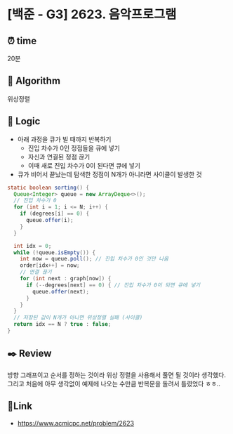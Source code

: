 # [백준 - G3] 2623. 음악프로그램
 
## ⏰  **time**
20분

## :pushpin: **Algorithm**
위상정렬

## :round_pushpin: **Logic**
- 아래 과정을 큐가 빌 때까지 반복하기
  - 진입 차수가 0인 정점들을 큐에 넣기
  - 자신과 연결된 정점 끊기
  - 이때 새로 진입 차수가 0이 된다면 큐에 넣기
- 큐가 비어서 끝났는데 탐색한 정점이 N개가 아니라면 사이클이 발생한 것
```java
static boolean sorting() {
  Queue<Integer> queue = new ArrayDeque<>();
  // 진입 차수가 0
  for (int i = 1; i <= N; i++) {
    if (degrees[i] == 0) {
      queue.offer(i);
    }
  }

  int idx = 0;
  while (!queue.isEmpty()) {
    int now = queue.poll(); // 진입 차수가 0인 것만 나옴
    order[idx++] = now;
    // 연결 끊기
    for (int next : graph[now]) {
      if (--degrees[next] == 0) { // 진입 차수가 0이 되면 큐에 넣기
        queue.offer(next);
      }
    }
  }
  // 저장된 값이 N개가 아니면 위상정렬 실패 (사이클)
  return idx == N ? true : false;
}
```

## :black_nib: **Review**
방향 그래프이고 순서를 정하는 것이라 위상 정렬을 사용해서 풀면 될 것이라 생각했다. 그리고 처음에 아무 생각없이 예제에 나오는 수만큼 반복문을 돌려서 틀렸었다 ㅎㅎ.. 

## 📡**Link**
- https://www.acmicpc.net/problem/2623
